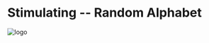 # Stimulating -- Random Alphabet

![logo](https://github.com/yiakwy/yiak.github.io/blob/raw/Computing%20Random%20Variables/Materials/simulating-0.1/statics/imgs/demo.png)
